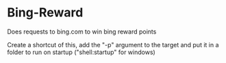 # Bing-Reward
Does requests to bing.com to win bing reward points

Create a shortcut of this, add the "-p" argument to the target and put it in a folder to run on startup ("shell:startup" for windows)